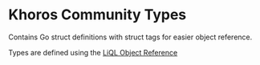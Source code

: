 # Khoros Community Types

Contains Go struct definitions with struct tags for easier object reference.

Types are defined using the [LiQL Object Reference](https://developer.khoros.com/khoroscommunitydevdocs/docs/liql-collection-reference)